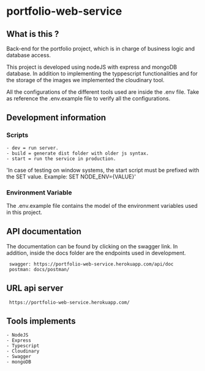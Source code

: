 # portfolio-web-service

## What is this ?

Back-end for the portfolio project, which is in charge of business logic and database access.

This project is developed using nodeJS with express and mongoDB database. In addition to implementing the typpescript functionalities and for the storage of the images we implemented the cloudinary tool.

All the configurations of the different tools used are inside the .env file. Take as reference the .env.example file to verify all the configurations.

## Development information

### Scripts

```
- dev = run server.
- build = generate dist folder with older js syntax.
- start = run the service in production.
```

'In case of testing on window systems, the start script must be prefixed with the SET value. Example: SET NODE_ENV={VALUE}'

### Environment Variable

The .env.example file contains the model of the environment variables used in this project.

## API documentation

The documentation can be found by clicking on the swagger link. In addition, inside the docs folder are the endpoints used in development.

```
 swagger: https://portfolio-web-service.herokuapp.com/api/doc
 postman: docs/postman/
```

## URL api server

```
 https://portfolio-web-service.herokuapp.com/
```

## Tools implements

```
- NodeJS
- Express
- Typescript
- Cloudinary
- Swagger
- mongoDB
```
